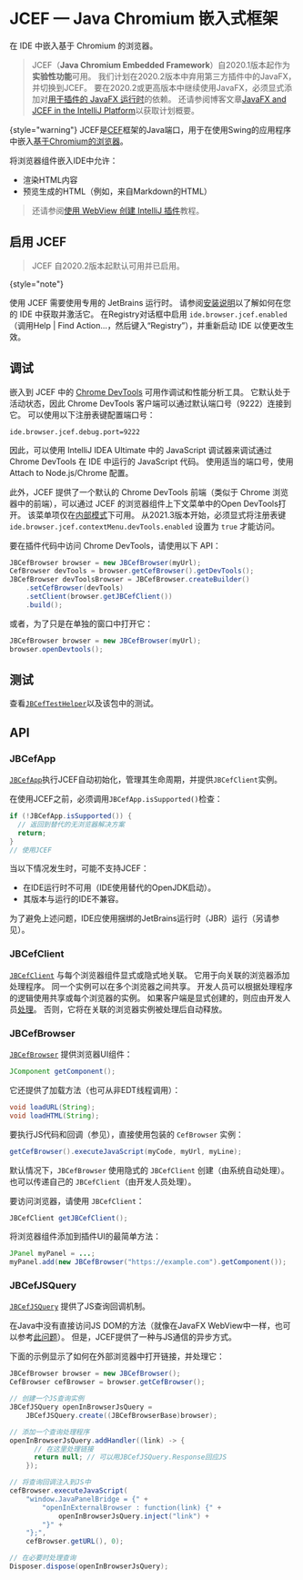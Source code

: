 <!-- Copyright 2000-2023 JetBrains s.r.o. and contributors. Use of this source code is governed by the Apache 2.0 license. -->

# JCEF — Java Chromium 嵌入式框架

<link-summary>在 IDE 中嵌入基于 Chromium 的浏览器。</link-summary>

> JCEF（**Java Chromium Embedded Framework**）自2020.1版本起作为**实验性功能**可用。
> 我们计划在2020.2版本中弃用第三方插件中的JavaFX，并切换到JCEF。
> 要在2020.2或更高版本中继续使用JavaFX，必须显式添加对[用于插件的 JavaFX 运行时](https://plugins.jetbrains.com/plugin/14250-javafx-runtime-for-plugins)的依赖。
> 还请参阅博客文章[JavaFX and JCEF in the IntelliJ Platform](https://blog.jetbrains.com/platform/2020/07/javafx-and-jcef-in-the-intellij-platform/)以获取计划概要。
>
{style="warning"}
JCEF是[CEF](https://bitbucket.org/chromiumembedded/cef/wiki/Home)框架的Java端口，用于在使用Swing的应用程序中嵌入[基于Chromium的浏览器](https://www.chromium.org/Home)。

将浏览器组件嵌入IDE中允许：

- 渲染HTML内容
- 预览生成的HTML（例如，来自Markdown的HTML）

> 还请参阅[使用 WebView 创建 IntelliJ 插件](https://medium.com/virtuslab/creating-intellij-plugin-with-webview-3b27c3f87aea)教程。

## 启用 JCEF

<tabs>
<tab title="2020.2及以后版本">

> JCEF 自2020.2版本起默认可用并已启用。
>
{style="note"}

</tab>
<tab title="早期版本">

使用 JCEF 需要使用专用的 JetBrains 运行时。
请参阅[安装说明](https://youtrack.jetbrains.com/issue/IDEA-231833#focus=streamItem-27-3993099.0-0)以了解如何在您的 IDE 中获取并激活它。
在<control>Registry</control>对话框中启用 `ide.browser.jcef.enabled`（调用<ui-path>Help | Find Action...</ui-path>，然后键入“Registry”），并重新启动 IDE 以使更改生效。

</tab>
</tabs>

## 调试

嵌入到 JCEF 中的 [Chrome DevTools](https://developers.google.com/web/tools/chrome-devtools/) 可用作调试和性能分析工具。
它默认处于活动状态，因此 Chrome DevTools 客户端可以通过默认端口号（9222）连接到它。
可以使用以下注册表键配置端口号：

```
ide.browser.jcef.debug.port=9222
```

因此，可以使用 IntelliJ IDEA Ultimate 中的 JavaScript 调试器来调试通过 Chrome DevTools 在 IDE 中运行的 JavaScript 代码。
使用适当的端口号，使用 <control>Attach to Node.js/Chrome</control> 配置。

此外，JCEF 提供了一个默认的 Chrome DevTools 前端（类似于 Chrome 浏览器中的前端），可以通过 JCEF 的浏览器组件上下文菜单中的<ui-path>Open DevTools</ui-path>打开。
该菜单项仅在[内部模式](enabling_internal.md)下可用。
从2021.3版本开始，必须显式将注册表键 `ide.browser.jcef.contextMenu.devTools.enabled` 设置为 `true` 才能访问。

要在插件代码中访问 Chrome DevTools，请使用以下 API：

```java
JBCefBrowser browser = new JBCefBrowser(myUrl);
CefBrowser devTools = browser.getCefBrowser().getDevTools();
JBCefBrowser devToolsBrowser = JBCefBrowser.createBuilder()
    .setCefBrowser(devTools)
    .setClient(browser.getJBCefClient())
    .build();
```

或者，为了只是在单独的窗口中打开它：

```java
JBCefBrowser browser = new JBCefBrowser(myUrl);
browser.openDevtools();
```

## 测试

查看[`JBCefTestHelper`](%gh-ic%/platform/platform-tests/testSrc/com/intellij/ui/jcef/JBCefTestHelper.java)以及该包中的测试。

## API

### JBCefApp

[`JBCefApp`](%gh-ic%/platform/platform-api/src/com/intellij/ui/jcef/JBCefApp.java)执行JCEF自动初始化，管理其生命周期，并提供`JBCefClient`实例。

在使用JCEF之前，必须调用`JBCefApp.isSupported()`检查：

```java
if (!JBCefApp.isSupported()) {
  // 返回到替代的无浏览器解决方案
  return;
}
// 使用JCEF
```

当以下情况发生时，可能不支持JCEF：
- 在IDE运行时不可用（IDE使用替代的OpenJDK启动）。
- 其版本与运行的IDE不兼容。

为了避免上述问题，IDE应使用捆绑的JetBrains运行时（JBR）运行（另请参见[](ide_development_instance.md)）。

### JBCefClient

[`JBCefClient`](%gh-ic%/platform/platform-api/src/com/intellij/ui/jcef/JBCefClient.java) 与每个浏览器组件显式或隐式地关联。
它用于向关联的浏览器添加处理程序。
同一个实例可以在多个浏览器之间共享。
开发人员可以根据处理程序的逻辑使用共享或每个浏览器的实例。
如果客户端是显式创建的，则应由开发人员[处理](disposers.md)。
否则，它将在关联的浏览器实例被处理后自动释放。

### JBCefBrowser

[`JBCefBrowser`](%gh-ic%/platform/platform-api/src/com/intellij/ui/jcef/JBCefBrowser.java) 提供浏览器UI组件：

```java
JComponent getComponent();
```

它还提供了加载方法（也可从非EDT线程调用）：

```java
void loadURL(String);
void loadHTML(String);
```

要执行JS代码和回调（参见[](#jbcefjsquery)），直接使用包装的 `CefBrowser` 实例：

```java
getCefBrowser().executeJavaScript(myCode, myUrl, myLine);
```

默认情况下，`JBCefBrowser` 使用隐式的 `JBCefClient` 创建（由系统自动处理）。
也可以传递自己的 `JBCefClient`（由开发人员处理）。

要访问浏览器，请使用 `JBCefClient`：

```java
JBCefClient getJBCefClient();
```

将浏览器组件添加到插件UI的最简单方法：

```java
JPanel myPanel = ...;
myPanel.add(new JBCefBrowser("https://example.com").getComponent());
```

### JBCefJSQuery

[`JBCefJSQuery`](%gh-ic%/platform/platform-api/src/com/intellij/ui/jcef/JBCefJSQuery.java) 提供了JS查询回调机制。

在Java中没有直接访问JS DOM的方法（就像在JavaFX WebView中一样，也可以参考[此问题](https://youtrack.jetbrains.com/issue/JBR-2046)）。
但是，JCEF提供了一种与JS通信的异步方式。

下面的示例显示了如何在外部浏览器中打开链接，并处理它：

```java
JBCefBrowser browser = new JBCefBrowser();
CefBrowser cefBrowser = browser.getCefBrowser();

// 创建一个JS查询实例
JBCefJSQuery openInBrowserJsQuery =
    JBCefJSQuery.create((JBCefBrowserBase)browser);

// 添加一个查询处理程序
openInBrowserJsQuery.addHandler((link) -> {
      // 在这里处理链接
      return null; // 可以用JBCefJSQuery.Response回应JS
    });

// 将查询回调注入到JS中
cefBrowser.executeJavaScript(
    "window.JavaPanelBridge = {" +
        "openInExternalBrowser : function(link) {" +
            openInBrowserJsQuery.inject("link") +
        "}" +
    "};",
    cefBrowser.getURL(), 0);

// 在必要时处理查询
Disposer.dispose(openInBrowserJsQuery);
```
